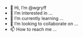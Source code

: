 - 👋 Hi, I’m @wgryff
- 👀 I’m interested in ...
- 🌱 I’m currently learning ...
- 💞️ I’m looking to collaborate on ...
- 📫 How to reach me ...

<!---
wgryff/wgryff is a ✨ special ✨ repository because its `README.md` (this file) appears on your GitHub profile.
You can click the Preview link to take a look at your changes.
--->
